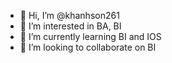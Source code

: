 - 👋 Hi, I’m @khanhson261
- 👀 I’m interested in BA, BI
- 🌱 I’m currently learning BI and IOS
- 💞️ I’m looking to collaborate on BI

<!---
khanhson261/khanhson261 is a ✨ special ✨ repository because its `README.md` (this file) appears on your GitHub profile.
You can click the Preview link to take a look at your changes.
--->
